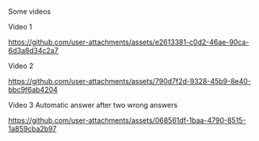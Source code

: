 Some videos

Video 1

https://github.com/user-attachments/assets/e2613381-c0d2-46ae-90ca-6d3a8d34c2a7





Video 2

https://github.com/user-attachments/assets/790d7f2d-9328-45b9-8e40-bbc9f6ab4204


Video 3 Automatic answer after two wrong answers



https://github.com/user-attachments/assets/068561df-1baa-4790-8515-1a859cba2b97

